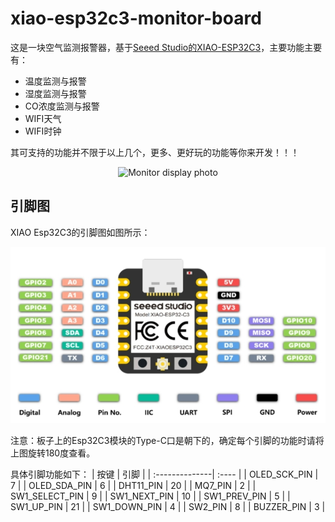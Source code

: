 # xiao-esp32c3-monitor-board
这是一块空气监测报警器，基于[Seeed Studio的XIAO-ESP32C3](https://www.seeedstudio.com/Seeed-XIAO-ESP32C3-p-5431.html)，主要功能主要有：
- 温度监测与报警
- 湿度监测与报警
- CO浓度监测与报警
- WIFI天气
- WIFI时钟

其可支持的功能并不限于以上几个，更多、更好玩的功能等你来开发！！！

<p align="center">
  <img src="https://github.com/yusuhua/xiao-esp32c3-monitor-board/blob/main/image/monitor.jpg" alt="Monitor display photo"/>
</p>

## 引脚图
XIAO Esp32C3的引脚图如图所示：

<p align="center">
  <img src="https://github.com/yusuhua/xiao-esp32c3-monitor-board/blob/main/image/pinout.png" alt="Esp32C3 pinout photo"/>
</p>

注意：板子上的Esp32C3模块的Type-C口是朝下的，确定每个引脚的功能时请将上图旋转180度查看。

具体引脚功能如下：
| 按键           | 引脚   |
| :--------------| :---- |
| OLED_SCK_PIN   | 7     |
| OLED_SDA_PIN   | 6     |
| DHT11_PIN      | 20    |
| MQ7_PIN        | 2     |
| SW1_SELECT_PIN | 9     |
| SW1_NEXT_PIN   | 10    |
| SW1_PREV_PIN   | 5     |
| SW1_UP_PIN     | 21    |
| SW1_DOWN_PIN   | 4     |
| SW2_PIN        | 8     |
| BUZZER_PIN     | 3     |
